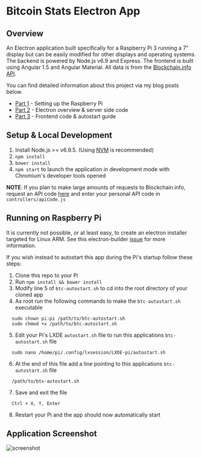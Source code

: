 # Bitcoin Stats Electron App

## Overview
An Electron application built specifically for a Raspberry Pi 3 running a 7" display but can be easily modified for 
other displays and operating systems.  The backend is powered by Node.js v6.9 and Express. The frontend is built using Angular 1.5 and Angular Material.
All data is from the [Blockchain.info API](https://blockchain.info/api).

You can find detailed information about this project via my blog posts below.
- [Part 1](http://theonist.com/build-a-raspberry-pi-bitcoin-ticker-part-1/) - Setting up the Raspberry Pi
- [Part 2](http://theonist.com/build-a-raspberry-pi-bitcoin-hub-part-2/) - Electron overview & server side code
- [Part 3](http://theonist.com/build-a-raspberry-pi-bitcoin-hub-part-3/) - Frontend code & autostart guide

## Setup & Local Development
1. Install Node.js >= v6.9.5. (Using [NVM](https://github.com/creationix/nvm) is recommended)
2. `npm install`
3. `bower install`
4. `npm start` to launch the application in development mode with Chromium's developer tools opened

**NOTE**:  If you plan to make large amounts of requests to Blockchain.info, request an API
code [here](https://blockchain.info/api/create_wallet) and enter your personal API code in `controllers/apiCode.js`

## Running on Raspberry Pi
It is currently not possible, or at least easy, to create an electron installer targeted for Linux ARM.
See this electron-builder [issue](https://github.com/electron-userland/electron-builder/issues/778) for more information.

If you wish instead to autostart this app during the Pi's startup follow these steps:
1. Clone this repo to your Pi
2. Run `npm install && bower install`
3. Modify line 5 of `btc-autostart.sh` to cd into the root directory of your cloned app
4. As root run the following commands to make the `btc-autostart.sh` executable
```
  sudo chown pi:pi /path/to/btc-autostart.sh
  sudo chmod +x /path/to/btc-autostart.sh
```
5. Edit your Pi's LXDE `autostart.sh` file to run this applications `btc-autostart.sh` file
```
  sudo nano /home/pi/.config/lxsession/LXDE-pi/autostart.sh
```
6. At the end of this file add a line pointing to this applications `btc-autostart.sh` file
```
  /path/to/btx-autostart.sh
```
7. Save and exit the file
```
  Ctrl + X, Y, Enter
``` 
8. Restart your Pi and the app should now automatically start

## Application Screenshot
![screenshot](https://cloud.githubusercontent.com/assets/6364918/23106313/0fc85ab0-f6b1-11e6-850f-0c27e75b044c.png)
